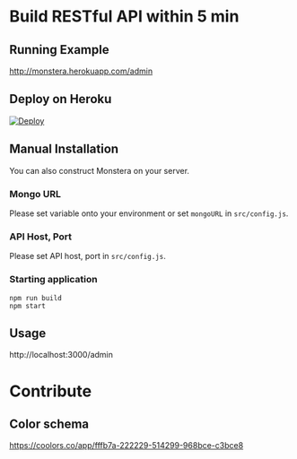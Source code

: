 # Build RESTful API within 5 min

## Running Example

http://monstera.herokuapp.com/admin

## Deploy on Heroku

[![Deploy](https://www.herokucdn.com/deploy/button.svg)](https://heroku.com/deploy?template=https://github.com/sideroad/monstera)

## Manual Installation
You can also construct Monstera on your server.

### Mongo URL
Please set variable onto your environment or set `mongoURL` in `src/config.js`.

### API Host, Port
Please set API host, port in `src/config.js`.

### Starting application

```
npm run build
npm start
```

## Usage

http://localhost:3000/admin

# Contribute

## Color schema

https://coolors.co/app/fffb7a-222229-514299-968bce-c3bce8
